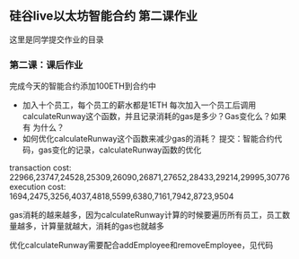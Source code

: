 ## 硅谷live以太坊智能合约 第二课作业
这里是同学提交作业的目录

### 第二课：课后作业
完成今天的智能合约添加100ETH到合约中
- 加入十个员工，每个员工的薪水都是1ETH
每次加入一个员工后调用calculateRunway这个函数，并且记录消耗的gas是多少？Gas变化么？如果有 为什么？
- 如何优化calculateRunway这个函数来减少gas的消耗？
提交：智能合约代码，gas变化的记录，calculateRunway函数的优化

transaction cost: 22966,23747,24528,25309,26090,26871,27652,28433,29214,29995,30776
execution cost: 1694,2475,3256,4037,4818,5599,6380,7161,7942,8723,9504

gas消耗的越来越多，因为calculateRunway计算的时候要遍历所有员工，员工数量越多，计算量就越大，消耗的gas也就越多

优化calculateRunway需要配合addEmployee和removeEmployee，见代码
